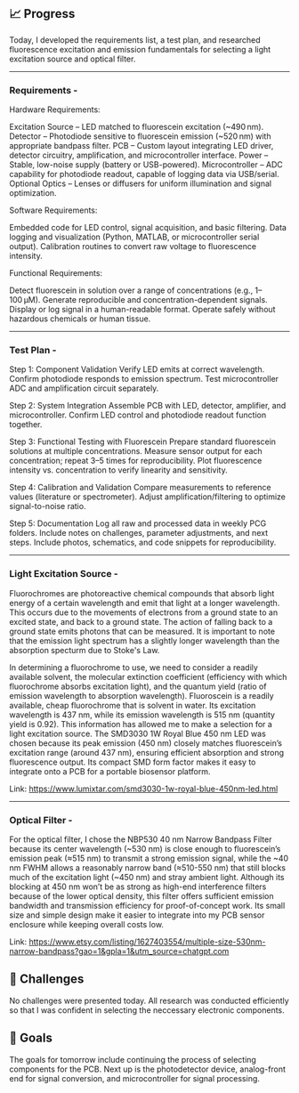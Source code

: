 ## 📈 Progress
Today, I developed the requirements list, a test plan, and researched fluorescence excitation and emission fundamentals for selecting a light excitation source and optical filter. 

---
### Requirements - 

Hardware Requirements:

Excitation Source – LED matched to fluorescein excitation (~490 nm).
Detector – Photodiode sensitive to fluorescein emission (~520 nm) with appropriate bandpass filter.
PCB – Custom layout integrating LED driver, detector circuitry, amplification, and microcontroller interface.
Power – Stable, low-noise supply (battery or USB-powered).
Microcontroller – ADC capability for photodiode readout, capable of logging data via USB/serial.
Optional Optics – Lenses or diffusers for uniform illumination and signal optimization.

Software Requirements: 

Embedded code for LED control, signal acquisition, and basic filtering.
Data logging and visualization (Python, MATLAB, or microcontroller serial output).
Calibration routines to convert raw voltage to fluorescence intensity.

Functional Requirements:

Detect fluorescein in solution over a range of concentrations (e.g., 1–100 µM).
Generate reproducible and concentration-dependent signals.
Display or log signal in a human-readable format.
Operate safely without hazardous chemicals or human tissue.

---
### Test Plan - 

Step 1: Component Validation
Verify LED emits at correct wavelength.
Confirm photodiode responds to emission spectrum.
Test microcontroller ADC and amplification circuit separately.

Step 2: System Integration
Assemble PCB with LED, detector, amplifier, and microcontroller.
Confirm LED control and photodiode readout function together.

Step 3: Functional Testing with Fluorescein
Prepare standard fluorescein solutions at multiple concentrations.
Measure sensor output for each concentration; repeat 3–5 times for reproducibility.
Plot fluorescence intensity vs. concentration to verify linearity and sensitivity.

Step 4: Calibration and Validation
Compare measurements to reference values (literature or spectrometer).
Adjust amplification/filtering to optimize signal-to-noise ratio.

Step 5: Documentation
Log all raw and processed data in weekly PCG folders.
Include notes on challenges, parameter adjustments, and next steps.
Include photos, schematics, and code snippets for reproducibility.

---
### Light Excitation Source - 

Fluorochromes are photoreactive chemical compounds that absorb light energy of a certain wavelength and emit that light at a longer wavelength. This occurs due to the movements of electrons from a ground state to an excited state, and back to a ground state. The action of falling back to a ground state emits photons that can be measured. It is important to note that the emission light spectrum has a slightly longer wavelength than the absorption specturm due to Stoke's Law. 

In determining a fluorochrome to use, we need to consider a readily available solvent, the molecular extinction coefficient (efficiency with which fluorochrome absorbs excitation light), and the quantum yield (ratio of emission wavelength to absorption wavelength). Fluoroscein is a readily available, cheap fluorochrome that is solvent in water. Its excitation wavelength is 437 nm, while its emission wavelength is 515 nm (quantity yield is 0.92). This information has allowed me to make a selection for a light excitation source. The SMD3030 1W Royal Blue 450 nm LED was chosen because its peak emission (450 nm) closely matches fluorescein’s excitation range (around 437 nm), ensuring efficient absorption and strong fluorescence output. Its compact SMD form factor makes it easy to integrate onto a PCB for a portable biosensor platform.

Link: https://www.lumixtar.com/smd3030-1w-royal-blue-450nm-led.html

---
### Optical Filter - 

For the optical filter, I chose the NBP530 40 nm Narrow Bandpass Filter because its center wavelength (~530 nm) is close enough to fluorescein’s emission peak (≈515 nm) to transmit a strong emission signal, while the ~40 nm FWHM allows a reasonably narrow band (≈510-550 nm) that still blocks much of the excitation light (~450 nm) and stray ambient light. Although its blocking at 450 nm won’t be as strong as high-end interference filters because of the lower optical density, this filter offers sufficient emission bandwidth and transmission efficiency for proof-of-concept work. Its small size and simple design make it easier to integrate into my PCB sensor enclosure while keeping overall costs low.

Link: https://www.etsy.com/listing/1627403554/multiple-size-530nm-narrow-bandpass?gao=1&gpla=1&utm_source=chatgpt.com

## 🧩 Challenges
No challenges were presented today. All research was conducted efficiently so that I was confident in selecting the neccessary electronic components. 

## 🥅 Goals
The goals for tomorrow include continuing the process of selecting components for the PCB. Next up is the photodetector device, analog-front end for signal conversion, and microcontroller for signal processing. 
